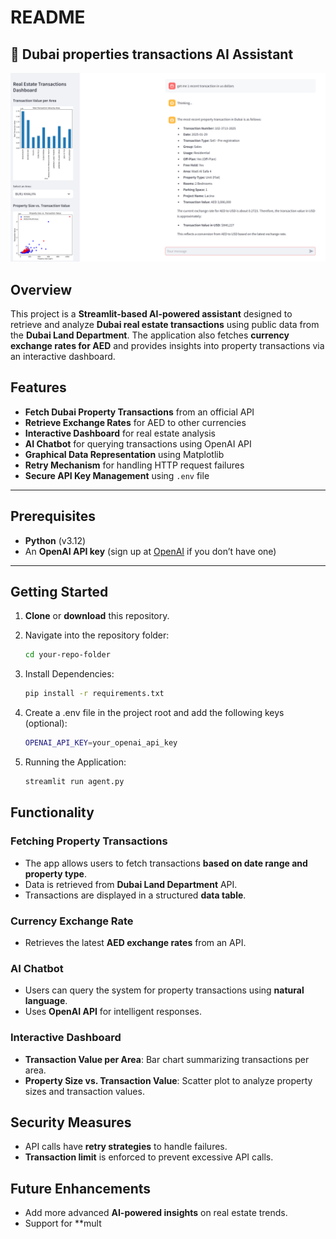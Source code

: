 # README
## 🤖 Dubai properties transactions AI Assistant
![CapstoneUI](streamlit.png)
## Overview
This project is a **Streamlit-based AI-powered assistant** designed to retrieve and analyze **Dubai real estate transactions** using public data from the **Dubai Land Department**. The application also fetches **currency exchange rates for AED** and provides insights into property transactions via an interactive dashboard.

## Features
- **Fetch Dubai Property Transactions** from an official API
- **Retrieve Exchange Rates** for AED to other currencies
- **Interactive Dashboard** for real estate analysis
- **AI Chatbot** for querying transactions using OpenAI API
- **Graphical Data Representation** using Matplotlib
- **Retry Mechanism** for handling HTTP request failures
- **Secure API Key Management** using `.env` file


---

## Prerequisites

- **Python** (v3.12)
- An **OpenAI API key** (sign up at [OpenAI](https://platform.openai.com/) if you don’t have one)

---

## Getting Started 

1. **Clone** or **download** this repository.

2. Navigate into the repository folder:
   ```bash
   cd your-repo-folder
3. Install Dependencies:
   ```bash
   pip install -r requirements.txt
4. Create a .env file in the project root and add the following keys (optional):
   ```bash
   OPENAI_API_KEY=your_openai_api_key

5. Running the Application:
   ```bash
   streamlit run agent.py

## Functionality
### Fetching Property Transactions
- The app allows users to fetch transactions **based on date range and property type**.
- Data is retrieved from **Dubai Land Department** API.
- Transactions are displayed in a structured **data table**.

### Currency Exchange Rate
- Retrieves the latest **AED exchange rates** from an API.

### AI Chatbot
- Users can query the system for property transactions using **natural language**.
- Uses **OpenAI API** for intelligent responses.

### Interactive Dashboard
- **Transaction Value per Area**: Bar chart summarizing transactions per area.
- **Property Size vs. Transaction Value**: Scatter plot to analyze property sizes and transaction values.

## Security Measures
- API calls have **retry strategies** to handle failures.
- **Transaction limit** is enforced to prevent excessive API calls.

## Future Enhancements
- Add more advanced **AI-powered insights** on real estate trends.
- Support for **mult